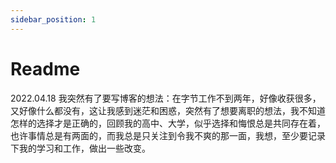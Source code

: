 ```yaml
---
sidebar_position: 1
---
```


# Readme

2022.04.18 我突然有了要写博客的想法：在字节工作不到两年，好像收获很多，又好像什么都没有，这让我感到迷茫和困惑，突然有了想要离职的想法，我不知道怎样的选择才是正确的，回顾我的高中、大学，似乎选择和悔恨总是共同存在着，也许事情总是有两面的，而我总是只关注到令我不爽的那一面，我想，至少要记录下我的学习和工作，做出一些改变。

